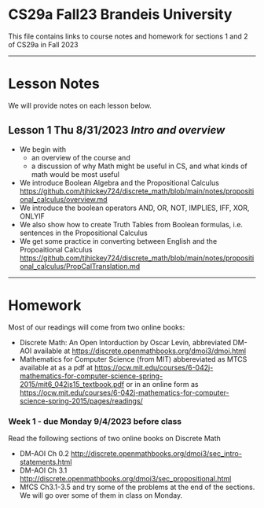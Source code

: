 # CS29a Fall23 Brandeis University
This file contains links to course notes and homework for sections 1 and 2 of CS29a in Fall 2023

---

# Lesson Notes
We will provide notes on each lesson below.

## Lesson 1 Thu 8/31/2023  _Intro and overview_
* We begin with
  - an overview of the course and
  - a discussion of why Math might be useful in CS, and what kinds of math would be most useful
* We introduce Boolean Algebra and the Propositional Calculus
  https://github.com/tjhickey724/discrete_math/blob/main/notes/propositional_calculus/overview.md
* We introduce the boolean operators AND, OR, NOT, IMPLIES, IFF, XOR, ONLYIF
* We also show how to create Truth Tables from Boolean formulas, i.e. sentences in the Propositional Calculus
* We get some practice in converting between English and the Propoaitional Calculus
  https://github.com/tjhickey724/discrete_math/blob/main/notes/propositional_calculus/PropCalTranslation.md




---

# Homework
Most of our readings will come from two online books:
* Discrete Math: An Open Intorduction by Oscar Levin, abbreviated DM-AOI
  available at https://discrete.openmathbooks.org/dmoi3/dmoi.html
* Mathematics for Computer Science (from MIT) abbereviated as MTCS
  available at as a pdf at https://ocw.mit.edu/courses/6-042j-mathematics-for-computer-science-spring-2015/mit6_042js15_textbook.pdf
  or in an online form as https://ocw.mit.edu/courses/6-042j-mathematics-for-computer-science-spring-2015/pages/readings/

### Week 1 - due Monday 9/4/2023 before class
Read the following sections of two online books on Discrete Math
* DM-AOI Ch 0.2 http://discrete.openmathbooks.org/dmoi3/sec_intro-statements.html
* DM-AOI Ch 3.1 http://discrete.openmathbooks.org/dmoi3/sec_propositional.html
* MfCS Ch3.1-3.5
and try some of the problems at the end of the sections. We will go over some of them in class on Monday.
